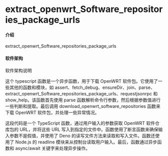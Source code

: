 # extract_openwrt_Software_repositories_package_urls

#### 介绍

extract_openwrt_Software_repositories_package_urls

#### 软件架构

软件架构说明

这个 typescript 函数是一个异步函数，用于下载 OpenWRT
软件包。它使用了一些其他的函数和模块，如
assert、fetch_debug、ensureDir、join、parse、extract_openwrt_Software_repositories_package_urls、requestjsonrpc
和 show_help。该函数首先使用 parse
函数解析命令行参数，然后根据参数值进行一些判断和提取。最后调用
download_openwrt_software_repositories 函数来下载 OpenWRT
软件包，并处理一些异常情况。

这段代码是一个 TypeScript 函数，通过用户输入的参数获取 OpenWRT 软件仓库包的
URL，并将这些 URL
写入到指定的文件中。函数使用了断言函数来确保输入参数不是假值，并使用了 Deno
的读写文件方法来读取和写入文件。函数还使用了 Node.js 的 readline
模块来从控制台读取用户输入。最后，函数通过异步函数和 async/await
关键字来处理异步操作。

